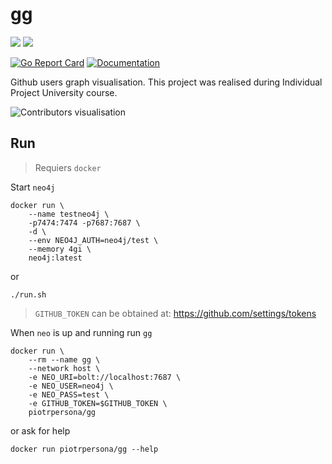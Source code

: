 # gg

![](https://github.com/piotrpersona/gg/workflows/CI/badge.svg?branch=master)
![](https://github.com/piotrpersona/gg/workflows/CI/badge.svg?branch=develop)

[![Go Report Card](https://goreportcard.com/badge/github.com/piotrpersona/gg)](https://goreportcard.com/report/github.com/piotrpersona/gg)
[![Documentation](https://godoc.org/github.com/piotrpersona/gg?status.svg)](http://godoc.org/github.com/piotrpersona/gg)

Github users graph visualisation.
This project was realised during Individual Project University course.

![Contributors visualisation](svg/preview.svg?sanitize=true)

## Run

> Requiers `docker`

Start `neo4j`

```console
docker run \
    --name testneo4j \
    -p7474:7474 -p7687:7687 \
    -d \
    --env NEO4J_AUTH=neo4j/test \
    --memory 4gi \
    neo4j:latest
```

or

```console
./run.sh
```

> `GITHUB_TOKEN` can be obtained at: https://github.com/settings/tokens

When `neo` is up and running run `gg`

```console
docker run \
    --rm --name gg \
    --network host \
    -e NEO_URI=bolt://localhost:7687 \
    -e NEO_USER=neo4j \
    -e NEO_PASS=test \
    -e GITHUB_TOKEN=$GITHUB_TOKEN \
    piotrpersona/gg
```

or ask for help

```console
docker run piotrpersona/gg --help
```
